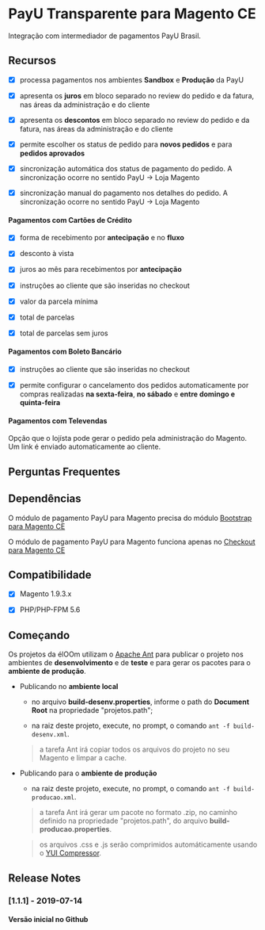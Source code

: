 # PayU Transparente para Magento CE

Integração com intermediador de pagamentos PayU Brasil. 

## Recursos

- [x] processa pagamentos nos ambientes **Sandbox** e **Produção** da PayU

- [x] apresenta os **juros** em bloco separado no review do pedido e da fatura, nas áreas da administração e do cliente
 
- [x] apresenta os **descontos** em bloco separado no review do pedido e da fatura, nas áreas da administração e do cliente 

- [x] permite escolher os status de pedido para **novos pedidos** e para **pedidos aprovados**

- [x] sincronização automática dos status de pagamento do pedido. A sincronização ocorre no sentido PayU -> Loja Magento

- [x] sincronização manual do pagamento nos detalhes do pedido. A sincronização ocorre no sentido PayU -> Loja Magento

#### Pagamentos com **Cartões de Crédito**

- [x] forma de recebimento por **antecipação** e no **fluxo**

- [x] desconto à vista

- [x] juros ao mês para recebimentos por **antecipação**

- [x] instruções ao cliente que são inseridas no checkout

- [x] valor da parcela mínima

- [x] total de parcelas

- [x] total de parcelas sem juros
 
#### Pagamentos com **Boleto Bancário**

- [x] instruções ao cliente que são inseridas no checkout

- [x] permite configurar o cancelamento dos pedidos automaticamente por compras realizadas **na sexta-feira**, **no sábado** e **entre domingo e quinta-feira**

#### Pagamentos com **Televendas**

Opção que o lojísta pode gerar o pedido pela administração do Magento. Um link é enviado automaticamente ao cliente.

## Perguntas Frequentes


## Dependências


O módulo de pagamento PayU para Magento precisa do módulo [Bootstrap para Magento CE](https://github.com/eloom/bootstrap-magento-ce)

O módulo de pagamento PayU para Magento funciona apenas no [Checkout para Magento CE](https://github.com/eloom/checkout-magento-ce)


## Compatibilidade

- [x] Magento 1.9.3.x

- [x] PHP/PHP-FPM 5.6

## Começando

Os projetos da élOOm utilizam o [Apache Ant](https://ant.apache.org/) para publicar o projeto nos ambientes de **desenvolvimento** e de **teste** e para gerar os pacotes para o **ambiente de produção**.

- Publicando no **ambiente local**

	- no arquivo **build-desenv.properties**, informe o path do **Document Root** na propriedade "projetos.path";
	
	- na raiz deste projeto, execute, no prompt, o comando ```ant -f build-desenv.xml```.
	
	
	> a tarefa Ant irá copiar todos os arquivos do projeto no seu Magento e limpar a cache.
	

- Publicando para o **ambiente de produção**

	- na raiz deste projeto, execute, no prompt, o comando ```ant -f build-producao.xml```.
	
	
	> a tarefa Ant irá gerar um pacote no formato .zip, no caminho definido na propriedade "projetos.path", do arquivo **build-producao.properties**.

	> os arquivos .css e .js serão comprimidos automáticamente usando o [YUI Compressor](https://yui.github.io/yuicompressor/).
	

## Release Notes

### [1.1.1] - 2019-07-14

#### Versão inicial no Github